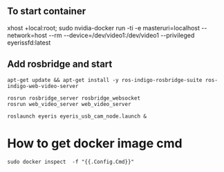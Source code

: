 ## To start container

xhost +local:root;  sudo nvidia-docker run -ti -e masteruri=localhost --network=host --rm --device=/dev/video1:/dev/video1 --privileged eyerissfd:latest

## Add rosbridge and start

```
apt-get update && apt-get install -y ros-indigo-rosbridge-suite ros-indigo-web-video-server

rosrun rosbridge_server rosbridge_websocket
rosrun web_video_server web_video_server

roslaunch eyeris eyeris_usb_cam_node.launch &
```

# How to get docker image cmd

```
sudo docker inspect  -f "{{.Config.Cmd}}"
```
